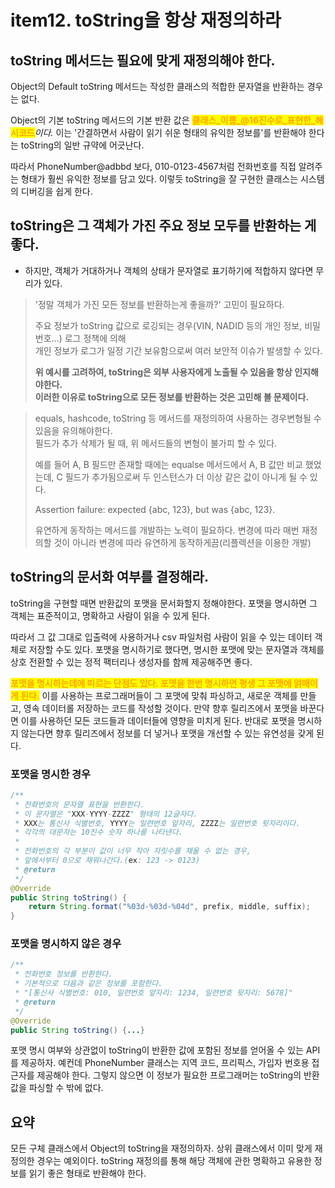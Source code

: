 # item12. toString을 항상 재정의하라

## toString 메서드는 필요에 맞게 재정의해야 한다.&#x20;

Object의 Default toString 메서드는 작성한 클래스의 적합한 문자열을 반환하는 경우는 없다.&#x20;

Object의 기본 toString 메서드의 기본 반환 값은 <mark style="color:orange;">**클래스\_이름\_@16진수로\_표현한\_해시코드**</mark>_이다._ 이는 '간결하면서 사람이 읽기 쉬운 형태의 유익한 정보를'를 반환해야 한다는 toString의 일반 규약에 어긋난다.&#x20;

따라서 PhoneNumber@adbbd 보다, 010-0123-4567처럼 전화번호를 직접 알려주는 형태가 훨씬 유익한 정보를 담고 있다. 이렇듯 toString을 잘 구현한 클래스는 시스템의 디버깅을 쉽게 한다.



## toString은 그 객체가 가진 주요 정보 모두를 반환하는 게 좋다.

* 하지만, 객체가 거대하거나 객체의 상태가 문자열로 표기하기에 적합하지 않다면 무리가 있다.

> '정말 객체가 가진 모든 정보를 반환하는게 좋을까?' 고민이 필요하다.
>
> 주요 정보가 toString 값으로 로깅되는 경우(VIN, NADID 등의 개인 정보, 비밀번호...) 로그 정책에 의해\
> 개인 정보가 로그가 일정 기간 보유함으로써 여러 보안적 이슈가 발생할 수 있다.&#x20;
>
> **위 예시를 고려하여, toString은 외부 사용자에게 노출될 수 있음을 항상 인지해야한다.**\
> **이러한 이유로 toString으로 모든 정보를 반환하는 것은 고민해 볼 문제이다.**&#x20;
>
>

> equals, hashcode, toString 등 메서드를 재정의하여  사용하는 경우변형될 수 있음을 유의해야한다.\
> 필드가 추가 삭제가 될 때, 위 메서드들의 변형이 불가피 할 수 있다.&#x20;
>
> 예를 들어 A, B 필드만 존재할 때에는 equalse 메서드에서 A, B 값만 비교 했었는데, C 필드가 추가됨으로써 두 인스턴스가 더 이상 같은 값이 아니게 될 수 있다.
>
> Assertion failure: expected {abc, 123}, but was {abc, 123}.
>
> 유연하게 동작하는 메서드를 개발하는 노력이 필요하다. 변경에 따라 매번 재정의할 것이 아니라 변경에 따라 유연하게 동작하게끔(리플렉션을 이용한 개발)&#x20;

## toString의 문서화 여부를 결정해라.

toString을 구현할 때면 반환값의 포맷을 문서화할지 정해야한다. 포맷을 명시하면 그 객체는 표준적이고, 명확하고 사람이 읽을 수 있게 된다.&#x20;

따라서 그 값 그대로 입출력에 사용하거나 csv 파일처럼 사람이 읽을 수 있는 데이터 객체로 저장할 수도 있다. 포맷을 명시하기로 했다면, 명시한 포맷에 맞는 문자열과 객체를 상호 전환할 수 있는 정적 팩터리나 생성자를 함께 제공해주면 좋다.

<mark style="color:orange;">**포맷을 명시하는데에 따르는 단점도 있다. 포맷을 한번 명시하면 평생 그 포맷에 얽매이게 된다.**</mark> 이를 사용하는 프로그래머들이 그 포맷에 맞춰 파싱하고, 새로운 객체를 만들고, 영속 데이터롤 저장하는 코드를 작성할 것이다. 만약 향후 릴리즈에서 포맷을 바꾼다면 이를 사용하던 모든 코드들과 데이터들에 영향을 미치게 된다. 반대로 포맷을 명시하지 않는다면 향후 릴리즈에서 정보를 더 넣거나 포맷을 개선할 수 있는 유연성을 갖게 된다.&#x20;

### 포맷을 명시한 경우

```java
/**
 * 전화번호의 문자열 표현을 반환한다.
 * 이 문자열은 "XXX-YYYY-ZZZZ" 형태의 12글자다.
 * XXX는 통신사 식별번호, YYYY는 일련번호 앞자리, ZZZZ는 일련번호 뒷자리이다.
 * 각각의 대문자는 10진수 숫자 하나를 나타낸다. 
 * 
 * 전화번호의 각 부분이 값이 너무 작아 자릿수를 채울 수 없는 경우,
 * 앞에서부터 0으로 채워나간다.(ex: 123 -> 0123)
 * @return
 */
@Override
public String toString() {
    return String.format("%03d-%03d-%04d", prefix, middle, suffix);
}
```

### 포맷을 명시하지 않은 경우

```java
/**
 * 전화번호 정보를 반환한다.
 * 기본적으로 다음과 같은 정보를 포함한다.
 * "[통신사 식별번호: 010, 일련번호 앞자리: 1234, 일련번호 뒷자리: 5678]"
 * @return
 */
@Override
public String toString() {...}
```

포맷 명시 여부와 상관없이 toString이 반환한 값에 포함된 정보를 얻어올 수 있는 API를 제공하자. 예컨데 PhoneNumber 클래스는 지역 코드, 프리픽스, 가입자 번호용 접근자를 제공해야 한다. 그렇지 않으면 이 정보가 필요한 프로그래머는 toString의 반환값을 파싱할 수 밖에 없다.



## 요약

모든 구체 클래스에서  Object의 toString을 재정의하자. 상위 클래스에서 이미 맞게 재정의한 경우는 예외이다. toString 재정의를 통해 해당 객체에 관한 명확하고 유용한 정보를 읽기 좋은 형태로 반환해야 한다.

